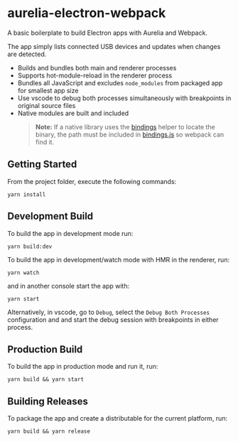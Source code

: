 # aurelia-electron-webpack

A basic boilerplate to build Electron apps with Aurelia and Webpack.

The app simply lists connected USB devices and updates when changes are detected.

- Builds and bundles both main and renderer processes
- Supports hot-module-reload in the renderer process
- Bundles all JavaScript and excludes `node_modules` from packaged app for smallest app size
- Use vscode to debug both processes simultaneously with breakpoints in original source files
- Native modules are built and included
  > **Note:** If a native library uses the [bindings](https://www.npmjs.com/package/bindings) helper
  > to locate the binary, the path must be included in [bindings.js](./build/bindings.js) so webpack
  > can find it.

## Getting Started

From the project folder, execute the following commands:

```
yarn install
```

## Development Build

To build the app in development mode run:

```
yarn build:dev
```

To build the app in development/watch mode with HMR in the renderer, run:

```
yarn watch
```

and in another console start the app with:

```
yarn start
```

Alternatively, in vscode, go to `Debug`, select the `Debug Both Processes` configuration and and
start the debug session with breakpoints in either process.

## Production Build

To build the app in production mode and run it, run:

```
yarn build && yarn start
```

## Building Releases

To package the app and create a distributable for the current platform, run:

```
yarn build && yarn release
```
